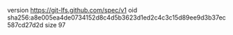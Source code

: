version https://git-lfs.github.com/spec/v1
oid sha256:a8e005ea4de0734152d8c4d5b3623d1ed2c4c3c15d89ee9d3b37ec587cd27d2d
size 97
